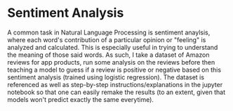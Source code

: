 # Sentiment Analysis

A common task in Natural Language Processing is sentiment anaylsis, where each word's contribution of a particular opinion or "feeling" is analyzed and calculated. This is especially useful in trying to understand the meaning of those said words. As such, I take a dataset of Amazon reviews for app products, run some analysis on the reviews before then teaching a model to guess if a review is positive or negative based on this sentiment analysis (trained using logistic regression). The dataset is referenced as well as step-by-step instructions/explanations in the jupyter notebook so that one can easily remake the results (to an extent, given that models won't predict exactly the same everytime). 
